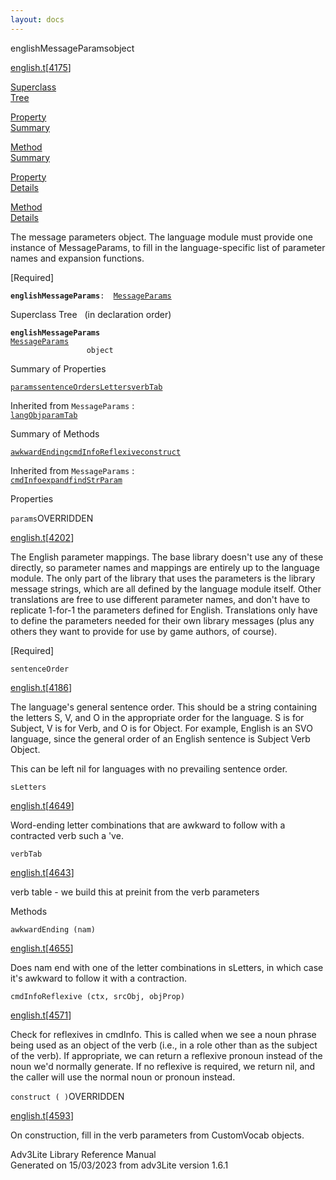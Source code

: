 ```yaml
---
layout: docs
---
```

<span class="title">englishMessageParams</span><span class="type">object</span>

[english.t](../file/english.t.html)\[[4175](../source/english.t.html#4175)\]

[Superclass  
Tree](#_SuperClassTree_)

[Property  
Summary](#_PropSummary_)

[Method  
Summary](#_MethodSummary_)

[Property  
Details](#_Properties_)

[Method  
Details](#_Methods_)



The message parameters object. The language module must provide one
instance of MessageParams, to fill in the language-specific list of
parameter names and expansion functions.

\[Required\]

**`englishMessageParams`**` :   `[`MessageParams`](../object/MessageParams.html)



<span id="_SuperClassTree_"></span>



<span class="hdln">Superclass Tree</span>   (in declaration order)



**`englishMessageParams`**  
[`MessageParams`](../object/MessageParams.html)  
`                 object`  
<span id="_PropSummary_"></span>



<span class="hdln">Summary of Properties</span>  



[`params`](#params)[`sentenceOrder`](#sentenceOrder)[`sLetters`](#sLetters)[`verbTab`](#verbTab)

Inherited from `MessageParams` :  
[`langObj`](../object/MessageParams.html#langObj)[`paramTab`](../object/MessageParams.html#paramTab)

<span id="_MethodSummary_"></span>



<span class="hdln">Summary of Methods</span>  



[`awkwardEnding`](#awkwardEnding)[`cmdInfoReflexive`](#cmdInfoReflexive)[`construct`](#construct)

Inherited from `MessageParams` :  
[`cmdInfo`](../object/MessageParams.html#cmdInfo)[`expand`](../object/MessageParams.html#expand)[`findStrParam`](../object/MessageParams.html#findStrParam)

<span id="_Properties_"></span>



<span class="hdln">Properties</span>  



<span id="params"></span>

`params`<span class="rem">OVERRIDDEN</span>

[english.t](../file/english.t.html)\[[4202](../source/english.t.html#4202)\]



The English parameter mappings. The base library doesn't use any of
these directly, so parameter names and mappings are entirely up to the
language module. The only part of the library that uses the parameters
is the library message strings, which are all defined by the language
module itself. Other translations are free to use different parameter
names, and don't have to replicate 1-for-1 the parameters defined for
English. Translations only have to define the parameters needed for
their own library messages (plus any others they want to provide for use
by game authors, of course).

\[Required\]



<span id="sentenceOrder"></span>

`sentenceOrder`

[english.t](../file/english.t.html)\[[4186](../source/english.t.html#4186)\]



The language's general sentence order. This should be a string
containing the letters S, V, and O in the appropriate order for the
language. S is for Subject, V is for Verb, and O is for Object. For
example, English is an SVO language, since the general order of an
English sentence is Subject Verb Object.

This can be left nil for languages with no prevailing sentence order.



<span id="sLetters"></span>

`sLetters`

[english.t](../file/english.t.html)\[[4649](../source/english.t.html#4649)\]



Word-ending letter combinations that are awkward to follow with a
contracted verb such a 've.



<span id="verbTab"></span>

`verbTab`

[english.t](../file/english.t.html)\[[4643](../source/english.t.html#4643)\]



verb table - we build this at preinit from the verb parameters



<span id="_Methods_"></span>



<span class="hdln">Methods</span>  



<span id="awkwardEnding"></span>

`awkwardEnding (nam)`

[english.t](../file/english.t.html)\[[4655](../source/english.t.html#4655)\]



Does nam end with one of the letter combinations in sLetters, in which
case it's awkward to follow it with a contraction.



<span id="cmdInfoReflexive"></span>

`cmdInfoReflexive (ctx, srcObj, objProp)`

[english.t](../file/english.t.html)\[[4571](../source/english.t.html#4571)\]



Check for reflexives in cmdInfo. This is called when we see a noun
phrase being used as an object of the verb (i.e., in a role other than
as the subject of the verb). If appropriate, we can return a reflexive
pronoun instead of the noun we'd normally generate. If no reflexive is
required, we return nil, and the caller will use the normal noun or
pronoun instead.



<span id="construct"></span>

`construct ( )`<span class="rem">OVERRIDDEN</span>

[english.t](../file/english.t.html)\[[4593](../source/english.t.html#4593)\]



On construction, fill in the verb parameters from CustomVocab objects.





Adv3Lite Library Reference Manual  
Generated on 15/03/2023 from adv3Lite version 1.6.1


